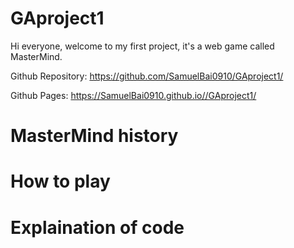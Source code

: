 # GAproject1
  Hi everyone, welcome to my first project, it's a web game called MasterMind.

  Github Repository: https://github.com/SamuelBai0910/GAproject1/

  Github Pages: https://SamuelBai0910.github.io//GAproject1/

# MasterMind history

# How to play

# Explaination of code

